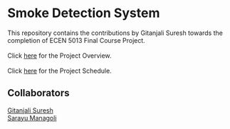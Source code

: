 # Smoke Detection System
This repository contains the contributions by Gitanjali Suresh towards the completion of ECEN 5013 Final Course Project.</br></br>
Click [here](https://github.com/cu-ecen-5013/final-project-sarayumanagoli/wiki/Project-Overview) for the Project Overview.</br></br>
Click [here](https://github.com/cu-ecen-5013/final-project-sarayumanagoli/wiki/Project-Schedule) for the Project Schedule.
## Collaborators
[Gitanjali Suresh](https://github.com/cu-ecen-5013/final-project-Gitanjali-Suresh)</br>
[Sarayu Managoli](https://github.com/cu-ecen-5013/final-project-sarayumanagoli)

